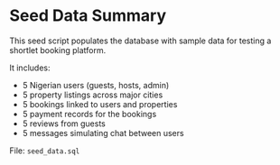 # Seed Data Summary

This seed script populates the database with sample data for testing a shortlet booking platform.

It includes:
- 5 Nigerian users (guests, hosts, admin)
- 5 property listings across major cities
- 5 bookings linked to users and properties
- 5 payment records for the bookings
- 5 reviews from guests
- 5 messages simulating chat between users


File: `seed_data.sql`
